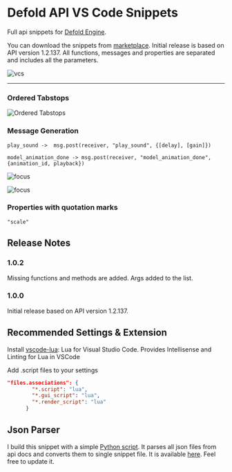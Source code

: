 # Defold API VS Code Snippets

Full api snippets for [Defold Engine](https://www.defold.com/).

You can download the snippets from [marketplace](https://marketplace.visualstudio.com/items?itemName=selimanac.defold-vsc-snippets). Initial release is based on API version 1.2.137. All functions, messages and properties are separated and includes all the parameters. 

![vcs](https://github.com/selimanac/defold-vsc-snippets/raw/master/images/vcs.png)

------------

### Ordered Tabstops

![Ordered Tabstops](https://github.com/selimanac/defold-vsc-snippets/raw/master/images/orderedtabstops.gif)

### Message Generation



`play_sound ->  msg.post(receiver, "play_sound", {[delay], [gain]})`

`model_animation_done -> msg.post(receiver, "model_animation_done", {animation_id, playback})`

![focus](https://github.com/selimanac/defold-vsc-snippets/raw/master/images/input_focus.gif)

![focus](https://github.com/selimanac/defold-vsc-snippets/raw/master/images/clear_color.gif)

### Properties with quotation marks

`"scale"`

## Release Notes

### 1.0.2

Missing functions and methods are added.
Args added to the list.

### 1.0.0

Initial release based on API version 1.2.137. 

## Recommended Settings & Extension

Install [vscode-lua](https://marketplace.visualstudio.com/items?itemName=trixnz.vscode-lua): Lua for Visual Studio Code. Provides Intellisense and Linting for Lua in VSCode

Add .script files to your settings

```json
"files.associations": {
        "*.script": "lua",
        "*.gui_script": "lua",
        "*.render_script": "lua"
      }
 ```   




## Json Parser

I build this snippet with a simple [Python script](https://github.com/selimanac/defold-vsc-snippets/blob/master/scr/defold_json_convert.py). It parses all json files from api docs and converts them to single snippet file. It is available [here](https://github.com/selimanac/defold-vsc-snippets/blob/master/scr/defold_json_convert.py). Feel free to update it. 
